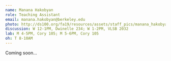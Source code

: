 ```yaml
---
name: Manana Hakobyan
role: Teaching Assistant
email: manana.hakobyan@berkeley.edu
photo: http://ds100.org/fa19/resources/assets/staff_pics/manana_hakobyan.jpeg
discussion: W 12-1PM, Dwinelle 234; W 1-2PM, VLSB 2032
lab: M 4-5PM, Cory 105; M 5-6PM, Cory 105
oh: T 8-10AM
---
```


Coming soon...